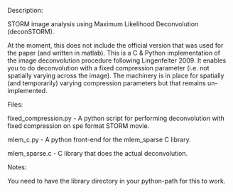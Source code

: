 
Description:

STORM image analysis using Maximum Likelihood Deconvolution
(deconSTORM).

At the moment, this does not include the official version
that was used for the paper (and written in matlab). This is a
C & Python implementation of the image deconvolution procedure
following Lingenfelter 2009. It enables you to do deconvolution
with a fixed compression parameter (i.e. not spatially varying
across the image). The machinery is in place for spatially
(and temporarily) varying compression parameters but that
remains un-implemented.


Files:

fixed_compression.py - A python script for performing deconvolution
   with fixed compression on spe format STORM movie.

mlem_c.py - A python front-end for the mlem_sparse C library.

mlem_sparse.c - C library that does the actual deconvolution.


Notes:

You need to have the library directory in your python-path for
this to work.
